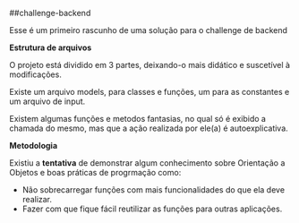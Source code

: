 ##challenge-backend

Esse é um primeiro rascunho de uma solução para o challenge de backend

__Estrutura de arquivos__

O projeto está dividido em 3 partes, deixando-o mais didático e suscetível à modificações.

Existe um arquivo models, para classes e funções, um para as constantes e um arquivo de input.

Existem algumas funções e metodos fantasias, no qual só é exibido a chamada do mesmo, mas que a ação realizada por ele(a) é autoexplicativa.

__Metodologia__

Existiu a **tentativa** de demonstrar algum conhecimento sobre Orientação a Objetos e boas práticas de progrmação como:

  - Não sobrecarregar funções com mais funcionalidades do que ela deve realizar.
  - Fazer com que fique fácil reutilizar as funções para outras aplicações.

